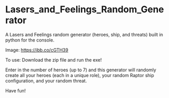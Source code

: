 # Lasers_and_Feelings_Random_Generator
A Lasers and Feelings random generator (heroes, ship, and threats) built in python for the console.

Image: https://ibb.co/cGTH39

To use: Download the zip file and run the exe!

Enter in the number of heroes (up to 7) and this generator will randomly create all your heroes (each in a unique role), your random Raptor ship configuration, and your random threat.

Have fun!
